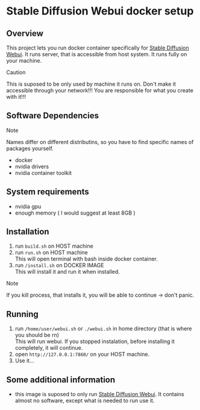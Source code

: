 # Stable Diffusion Webui docker setup

## Overview
This project lets you run docker container specifically for [Stable Diffusion Webui](https://github.com/AUTOMATIC1111/stable-diffusion-webui). It runs server, that is accessible from host system. It runs fully on your machine.
> [!CAUTION]
> This is suposed to be only used by machine it runs on. Don't make it accessible through your network!!!
> You are responsible for what you create with it!!!

## Software Dependencies
> [!NOTE]
> Names differ on different distributins, so you have to find specific names of packages yourself.

- docker
- nvidia drivers
- nvidia container toolkit

## System requirements
- nvidia gpu
- enough memory ( I would suggest at least 8GB )

## Installation

1. run `build.sh` on HOST machine  
2. run `run.sh` on HOST machine  
This will open terminal with bash inside docker container.  
3. run `/install.sh` on DOCKER IMAGE  
This will install it and run it when installed.  
> [!NOTE]
> If you kill process, that installs it, you will be able to continue -> don't panic.
## Running
1. run `/home/user/webui.sh` or `./webui.sh` in home directory (that is where you should be rn)  
This will run webui. If you stopped instalation, before installing it completely, it will continue.  
2. open `http://127.0.0.1:7860/` on your HOST machine.  
3. Use it...  

## Some additional information
- this image is suposed to only run [Stable Diffusion Webui](https://github.com/AUTOMATIC1111/stable-diffusion-webui). It contains almost no software, except what is needed to run use it. 
